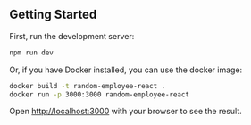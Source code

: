 ## Getting Started

First, run the development server:

```bash
npm run dev
```

Or, if you have Docker installed, you can use the docker image:

```bash
docker build -t random-employee-react .
docker run -p 3000:3000 random-employee-react 
```

Open [http://localhost:3000](http://localhost:3000) with your browser to see the result.

